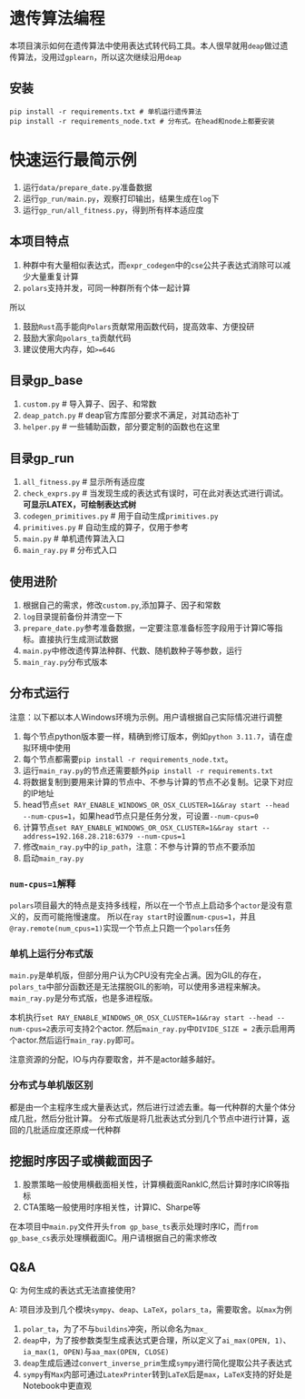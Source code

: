 # 遗传算法编程

本项目演示如何在遗传算法中使用表达式转代码工具。本人很早就用`deap`做过遗传算法，没用过`gplearn`，所以这次继续沿用`deap`

## 安装

```commandline
pip install -r requirements.txt # 单机运行遗传算法
pip install -r requirements_node.txt # 分布式。在head和node上都要安装
```

# 快速运行最简示例

1. 运行`data/prepare_date.py`准备数据
2. 运行`gp_run/main.py`，观察打印输出，结果生成在`log`下
3. 运行`gp_run/all_fitness.py`，得到所有样本适应度

## 本项目特点

1. 种群中有大量相似表达式，而`expr_codegen`中的`cse`公共子表达式消除可以减少大量重复计算
2. `polars`支持并发，可同一种群所有个体一起计算

所以

1. 鼓励`Rust`高手能向`Polars`贡献常用函数代码，提高效率、方便投研
2. 鼓励大家向`polars_ta`贡献代码
3. 建议使用大内存，如`>=64G`

## 目录gp_base

1. `custom.py` # 导入算子、因子、和常数
2. `deap_patch.py` # deap官方库部分要求不满足，对其动态补丁
3. `helper.py` # 一些辅助函数，部分要定制的函数也在这里

## 目录gp_run

1. `all_fitness.py` # 显示所有适应度
2. `check_exprs.py` # 当发现生成的表达式有误时，可在此对表达式进行调试。**可显示LATEX，可绘制表达式树**
3. `codegen_primitives.py` # 用于自动生成`primitives.py`
4. `primitives.py` # 自动生成的算子，仅用于参考
5. `main.py` # 单机遗传算法入口
6. `main_ray.py` # 分布式入口

## 使用进阶

1. 根据自己的需求，修改`custom.py`,添加算子、因子和常数
2. `log`目录提前备份并清空一下
3. `prepare_date.py`参考准备数据，一定要注意准备标签字段用于计算IC等指标。直接执行生成测试数据
4. `main.py`中修改遗传算法种群、代数、随机数种子等参数，运行
5. `main_ray.py`分布式版本

## 分布式运行

注意：以下都以本人Windows环境为示例。用户请根据自己实际情况进行调整

1. 每个节点python版本要一样，精确到修订版本，例如`python 3.11.7`，请在虚拟环境中使用
2. 每个节点都需要`pip install -r requirements_node.txt`。
3. 运行`main_ray.py`的节点还需要额外`pip install -r requirements.txt`
4. 将数据复制到要用来计算的节点中、不参与计算的节点不必复制。记录下对应的IP地址
5. head节点`set RAY_ENABLE_WINDOWS_OR_OSX_CLUSTER=1&&ray start --head --num-cpus=1`，如果head节点只是任务分发，可设置`--num-cpus=0`
6. 计算节点`set RAY_ENABLE_WINDOWS_OR_OSX_CLUSTER=1&&ray start --address=192.168.28.218:6379 --num-cpus=1`
7. 修改`main_ray.py`中的`ip_path`，注意：不参与计算的节点不要添加
8. 启动`main_ray.py`

### `num-cpus=1`解释

`polars`项目最大的特点是支持多线程，所以在一个节点上启动多个`actor`是没有意义的，反而可能拖慢速度。
所以在`ray start`时设置`num-cpus=1`，并且`@ray.remote(num_cpus=1)`实现一个节点上只跑一个`polars`任务

### 单机上运行分布式版

`main.py`是单机版，但部分用户认为CPU没有完全占满。因为GIL的存在，`polars_ta`中部分函数还是无法摆脱GIL的影响，可以使用多进程来解决。`main_ray.py`是分布式版，也是多进程版。

本机执行`set RAY_ENABLE_WINDOWS_OR_OSX_CLUSTER=1&&ray start --head --num-cpus=2`表示可支持2个actor.
然后`main_ray.py`中`DIVIDE_SIZE = 2`表示启用两个actor.然后运行`main_ray.py`即可。

注意资源的分配，IO与内存要取舍，并不是actor越多越好。

### 分布式与单机版区别

都是由一个主程序生成大量表达式，然后进行过滤去重。每一代种群的大量个体分成几批，然后分批计算。
分布式版是将几批表达式分到几个节点中进行计算，返回的几批适应度还原成一代种群

## 挖掘时序因子或横截面因子

1. 股票策略一般使用横截面相关性，计算横截面RankIC,然后计算时序ICIR等指标
2. CTA策略一般使用时序相关性，计算IC、Sharpe等

在本项目中`main.py`文件开头`from gp_base_ts`表示处理时序IC，而`from gp_base_cs`表示处理横截面IC。用户请根据自己的需求修改

## Q&A

Q: 为何生成的表达式无法直接使用?

A: 项目涉及到几个模块`sympy`、`deap`、`LaTeX`，`polars_ta`，需要取舍。以`max`为例

1. `polar_ta`，为了不与`buildins`冲突，所以命名为`max_`
2. `deap`中，为了按参数类型生成表达式更合理，所以定义了`ai_max(OPEN, 1)`、`ia_max(1, OPEN)`与`aa_max(OPEN, CLOSE)`
3. `deap`生成后通过`convert_inverse_prim`生成`sympy`进行简化提取公共子表达式
4. `sympy`有`Max`内部可通过`LatexPrinter`转到`LaTeX`后是`max`，`LaTeX`支持的好处是Notebook中更直观